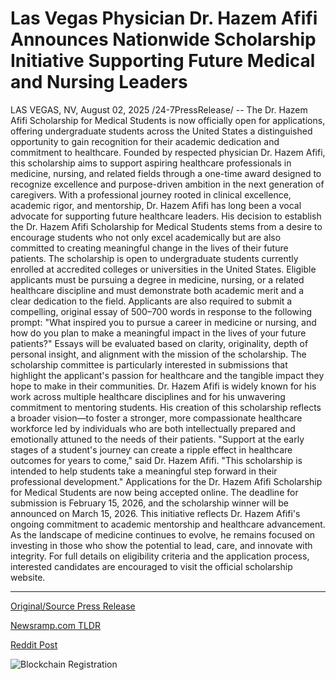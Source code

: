 # Las Vegas Physician Dr. Hazem Afifi Announces Nationwide Scholarship Initiative Supporting Future Medical and Nursing Leaders

LAS VEGAS, NV, August 02, 2025 /24-7PressRelease/ -- The Dr. Hazem Afifi Scholarship for Medical Students is now officially open for applications, offering undergraduate students across the United States a distinguished opportunity to gain recognition for their academic dedication and commitment to healthcare. Founded by respected physician Dr. Hazem Afifi, this scholarship aims to support aspiring healthcare professionals in medicine, nursing, and related fields through a one-time award designed to recognize excellence and purpose-driven ambition in the next generation of caregivers.  With a professional journey rooted in clinical excellence, academic rigor, and mentorship, Dr. Hazem Afifi has long been a vocal advocate for supporting future healthcare leaders. His decision to establish the Dr. Hazem Afifi Scholarship for Medical Students stems from a desire to encourage students who not only excel academically but are also committed to creating meaningful change in the lives of their future patients.  The scholarship is open to undergraduate students currently enrolled at accredited colleges or universities in the United States. Eligible applicants must be pursuing a degree in medicine, nursing, or a related healthcare discipline and must demonstrate both academic merit and a clear dedication to the field. Applicants are also required to submit a compelling, original essay of 500–700 words in response to the following prompt:  "What inspired you to pursue a career in medicine or nursing, and how do you plan to make a meaningful impact in the lives of your future patients?" Essays will be evaluated based on clarity, originality, depth of personal insight, and alignment with the mission of the scholarship. The scholarship committee is particularly interested in submissions that highlight the applicant's passion for healthcare and the tangible impact they hope to make in their communities.  Dr. Hazem Afifi is widely known for his work across multiple healthcare disciplines and for his unwavering commitment to mentoring students. His creation of this scholarship reflects a broader vision—to foster a stronger, more compassionate healthcare workforce led by individuals who are both intellectually prepared and emotionally attuned to the needs of their patients.  "Support at the early stages of a student's journey can create a ripple effect in healthcare outcomes for years to come," said Dr. Hazem Afifi. "This scholarship is intended to help students take a meaningful step forward in their professional development."  Applications for the Dr. Hazem Afifi Scholarship for Medical Students are now being accepted online. The deadline for submission is February 15, 2026, and the scholarship winner will be announced on March 15, 2026.  This initiative reflects Dr. Hazem Afifi's ongoing commitment to academic mentorship and healthcare advancement. As the landscape of medicine continues to evolve, he remains focused on investing in those who show the potential to lead, care, and innovate with integrity.  For full details on eligibility criteria and the application process, interested candidates are encouraged to visit the official scholarship website. 

---

[Original/Source Press Release](https://www.24-7pressrelease.com/press-release/525489/las-vegas-physician-dr-hazem-afifi-announces-nationwide-scholarship-initiative-supporting-future-medical-and-nursing-leaders)
                    

[Newsramp.com TLDR](https://newsramp.com/curated-news/dr-hazem-afifi-scholarship-opens-doors-for-future-healthcare-leaders/f5ddb865aad3d3b441e6477c4aa24a45) 

 



[Reddit Post](https://www.reddit.com/r/newsramp/comments/1mfkg19/dr_hazem_afifi_scholarship_opens_doors_for_future/) 



![Blockchain Registration](https://cdn.newsramp.app/24-7PressRelease/qrcode/258/2/deepR4aW.webp)